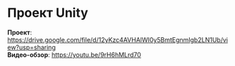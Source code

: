 # Проект Unity
**Проект**: https://drive.google.com/file/d/12yKzc4AVHAlWI0y5BmtEgnmIgb2LN1Ub/view?usp=sharing  
**Видео-обзор**: https://youtu.be/9rH6hMLrd70
